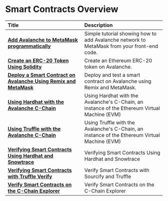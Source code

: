 # Smart Contracts Overview

| Title                                                                                                                                 | Description                                                                                   |
|:------------------------------------------------------------------------------------------------------------------------------------- |:--------------------------------------------------------------------------------------------- |
| [**Add Avalanche to MetaMask programmatically**](add-avalanche-to-metamask-programmatically.md)                                       | Simple tutorial showing how to add Avalanche network to MetaMask from your front-end code.    |
| [**Create an ERC-20 Token Using Solidity**](create-erc-20-token-on-avalanche-c-chain.md)                                              | Create an Ethereum ERC-20 token on Avalanche.                                                 |
| [**Deploy a Smart Contract on Avalanche Using Remix and MetaMask**](deploy-a-smart-contract-on-avalanche-using-remix-and-metamask.md) | Deploy and test a smart contract on Avalanche using Remix and MetaMask.                       |
| [**Using Hardhat with the Avalanche C-Chain**](using-hardhat-with-the-avalanche-c-chain.md)                                           | Using Hardhat with the Avalanche's C-Chain, an instance of the Ethereum Virtual Machine (EVM) |
| [**Using Truffle with the Avalanche C-Chain**](using-truffle-with-the-avalanche-c-chain.md)                                           | Using Truffle with the Avalanche's C-Chain, an instance of the Ethereum Virtual Machine (EVM) |
| [**Verifying Smart Contracts Using Hardhat and Snowtrace**](verify-smart-contract-using-hardhat-and-snowtrace.md)                     | Verifying Smart Contracts Using Hardhat and Snowtrace                                         |
| [**Verifying Smart Contracts with Truffle Verify**](verify-smart-contracts-with-truffle-verify.md)                                    | Verify Smart Contracts with Sourcify and Truffle                                              |
| [**Verify Smart Contracts on the C-Chain Explorer**](verify-smart-contracts.md)                                                       | Verify Smart Contracts on the C-Chain Explorer                                                |
